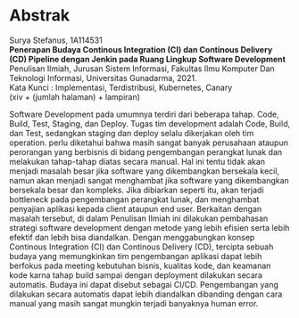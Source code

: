 # Abstrak

Surya Stefanus, 1A114531  
**Penerapan Budaya Continous Integration (CI) dan Continous Delivery (CD) Pipeline dengan Jenkin pada Ruang Lingkup Software Development**  
Penulisan Ilmiah, Jurusan Sistem Informasi, Fakultas Ilmu Komputer Dan Teknologi Informasi, Universitas Gunadarma, 2021.  
Kata Kunci : Implementasi, Terdistribusi, Kubernetes, Canary  
(xiv + (jumlah halaman) + lampiran)

Software Development pada umumnya terdiri dari beberapa tahap. Code, Build, Test, Staging, dan Deploy. Tugas tim development adalah Code, Build, dan Test, sedangkan staging dan deploy selalu dikerjakan oleh tim operation. perlu diketahui bahwa masih sangat banyak perusahaan ataupun perorangan yang berbisnis di bidang pengembangan perangkat lunak dan melakukan tahap-tahap diatas secara manual. Hal ini tentu tidak akan menjadi masalah besar jika software yang dikembangkan bersekala kecil, namun akan menjadi sangat menghambat jika software yang dikembangkan bersekala besar dan kompleks. Jika dibiarkan seperti itu, akan terjadi bottleneck pada pengembangan perangkat lunak, dan menghambat penyajian aplikasi kepada client ataupun end user. Berkaitan dengan masalah tersebut, di dalam Penulisan Ilmiah ini dilakukan pembahasan strategi software development dengan metode yang lebih efisien serta lebih efektif dan lebih bisa diandalkan. Dengan menggabungkan konsep Continous Integration (CI) dan Continous Delivery (CD), tercipta sebuah budaya yang memungkinkan tim pengembangan aplikasi dapat lebih berfokus pada meeting kebutuhan bisnis, kualitas kode, dan keamanan kode karna tahap build sampai dengan deployment dilakukan secara automatis. Budaya ini dapat disebut sebagai CI/CD. Pengembangan yang dilakukan secara automatis dapat lebih diandalkan dibanding dengan cara manual yang masih sangat mungkin terjadi banyaknya human error.